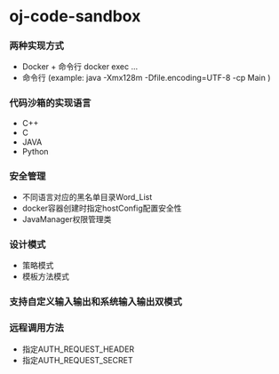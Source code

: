 # oj-code-sandbox
### 两种实现方式
- Docker + 命令行 docker exec ...
- 命令行 (example:  java -Xmx128m -Dfile.encoding=UTF-8 -cp  Main )

### 代码沙箱的实现语言
- C++
- C
- JAVA
- Python

  
### 安全管理
- 不同语言对应的黑名单目录Word_List
- docker容器创建时指定hostConfig配置安全性
- JavaManager权限管理类

### 设计模式
- 策略模式
- 模板方法模式

### 支持自定义输入输出和系统输入输出双模式

### 远程调用方法
- 指定AUTH_REQUEST_HEADER
- 指定AUTH_REQUEST_SECRET
